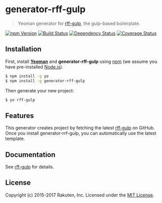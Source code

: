 # generator-rff-gulp
> Yeoman generator for [rff-gulp](https://github.com/rakuten-frontend/rff-gulp), the gulp-based boilerplate.

[![npm Version][npm-image]][npm-url]
[![Build Status][travis-image]][travis-url]
[![Dependency Status][david-image]][david-url]
[![Coverage Status][coveralls-image]][coveralls-url]

## Installation
First, install **[Yeoman](http://yeoman.io)** and **generator-rff-gulp** using [npm](https://www.npmjs.com/) (we assume you have pre-installed [Node.js](https://nodejs.org/)).

```sh
$ npm install -g yo
$ npm install -g generator-rff-gulp
```

Then generate your new project:

```sh
$ yo rff-gulp
```

## Features
This generator creates project by fetching the latest [rff-gulp](https://github.com/rakuten-frontend/rff-gulp) on GitHub.  
Once you install generator-rrf-gulp, you can automatically use the latest template.

## Documentation
See [rff-gulp](https://github.com/rakuten-frontend/rff-gulp) for details.

## License
Copyright (c) 2015-2017 Rakuten, Inc.
Licensed under the [MIT License](LICENSE).

[npm-image]: https://img.shields.io/npm/v/generator-rff-gulp.svg
[npm-url]: https://npmjs.org/package/generator-rff-gulp
[travis-image]: https://travis-ci.org/rakuten-frontend/generator-rff-gulp.svg?branch=master
[travis-url]: https://travis-ci.org/rakuten-frontend/generator-rff-gulp
[david-image]: https://david-dm.org/rakuten-frontend/generator-rff-gulp.svg
[david-url]: https://david-dm.org/rakuten-frontend/generator-rff-gulp
[coveralls-image]: https://coveralls.io/repos/rakuten-frontend/generator-rff-gulp/badge.svg?branch=master
[coveralls-url]: https://coveralls.io/r/rakuten-frontend/generator-rff-gulp
